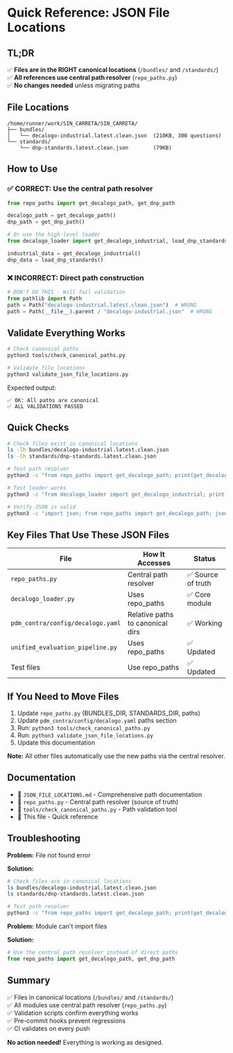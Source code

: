 # Quick Reference: JSON File Locations

## TL;DR

✅ **Files are in the RIGHT canonical locations** (`/bundles/` and `/standards/`)  
✅ **All references use central path resolver** (`repo_paths.py`)  
✅ **No changes needed** unless migrating paths

## File Locations

```
/home/runner/work/SIN_CARRETA/SIN_CARRETA/
├── bundles/
│   └── decalogo-industrial.latest.clean.json  (210KB, 300 questions)
└── standards/
    └── dnp-standards.latest.clean.json        (79KB)
```

## How to Use

### ✅ CORRECT: Use the central path resolver
```python
from repo_paths import get_decalogo_path, get_dnp_path

decalogo_path = get_decalogo_path()
dnp_path = get_dnp_path()

# Or use the high-level loader
from decalogo_loader import get_decalogo_industrial, load_dnp_standards

industrial_data = get_decalogo_industrial()
dnp_data = load_dnp_standards()
```

### ❌ INCORRECT: Direct path construction
```python
# DON'T DO THIS - Will fail validation
from pathlib import Path
path = Path("decalogo-industrial.latest.clean.json")  # WRONG
path = Path(__file__).parent / "decalogo-industrial.json"  # WRONG
```

## Validate Everything Works

```bash
# Check canonical paths
python3 tools/check_canonical_paths.py

# Validate file locations
python3 validate_json_file_locations.py
```

Expected output:
```
✅ OK: All paths are canonical
✅ ALL VALIDATIONS PASSED
```

## Quick Checks

```bash
# Check files exist in canonical locations
ls -lh bundles/decalogo-industrial.latest.clean.json
ls -lh standards/dnp-standards.latest.clean.json

# Test path resolver
python3 -c "from repo_paths import get_decalogo_path; print(get_decalogo_path())"

# Test loader works
python3 -c "from decalogo_loader import get_decalogo_industrial; print(f'{len(get_decalogo_industrial()[\"questions\"])} questions loaded')"

# Verify JSON is valid
python3 -c "import json; from repo_paths import get_decalogo_path; json.load(open(get_decalogo_path())); print('✓ Valid JSON')"
```

## Key Files That Use These JSON Files

| File | How It Accesses | Status |
|------|-----------------|--------|
| `repo_paths.py` | Central path resolver | ✅ Source of truth |
| `decalogo_loader.py` | Uses repo_paths | ✅ Core module |
| `pdm_contra/config/decalogo.yaml` | Relative paths to canonical dirs | ✅ Working |
| `unified_evaluation_pipeline.py` | Uses repo_paths | ✅ Updated |
| Test files | Use repo_paths | ✅ Updated |

## If You Need to Move Files

1. Update `repo_paths.py` (BUNDLES_DIR, STANDARDS_DIR, paths)
2. Update `pdm_contra/config/decalogo.yaml` paths section
3. Run: `python3 tools/check_canonical_paths.py`
4. Run: `python3 validate_json_file_locations.py`
5. Update this documentation

**Note:** All other files automatically use the new paths via the central resolver.

## Documentation

- 📄 `JSON_FILE_LOCATIONS.md` - Comprehensive path documentation
- 📄 `repo_paths.py` - Central path resolver (source of truth)
- 📄 `tools/check_canonical_paths.py` - Path validation tool
- 📄 This file - Quick reference

## Troubleshooting

**Problem:** File not found error

**Solution:**
```bash
# Check files are in canonical locations
ls bundles/decalogo-industrial.latest.clean.json
ls standards/dnp-standards.latest.clean.json

# Test path resolver
python3 -c "from repo_paths import get_decalogo_path; print(get_decalogo_path())"
```

**Problem:** Module can't import files

**Solution:**
```python
# Use the central path resolver instead of direct paths
from repo_paths import get_decalogo_path, get_dnp_path
```

## Summary

✅ Files in canonical locations (`/bundles/` and `/standards/`)  
✅ All modules use central path resolver (`repo_paths.py`)  
✅ Validation scripts confirm everything works  
✅ Pre-commit hooks prevent regressions  
✅ CI validates on every push

**No action needed!** Everything is working as designed.
